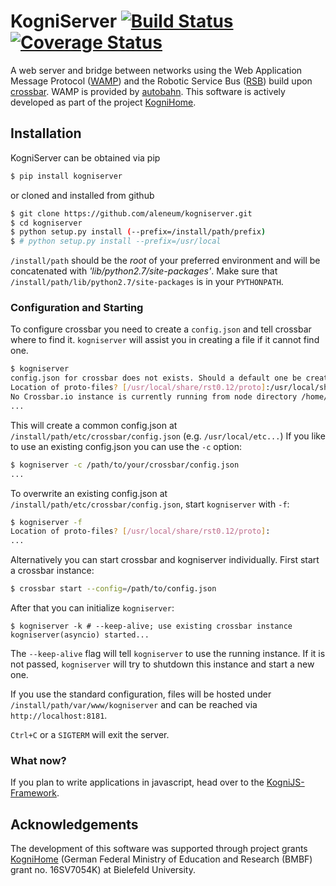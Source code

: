 # KogniServer [![Build Status](https://travis-ci.org/aleneum/kogniserver.svg?branch=master)](https://travis-ci.org/aleneum/kogniserver) [![Coverage Status](https://coveralls.io/repos/github/aleneum/kogniserver/badge.svg?branch=master)](https://coveralls.io/github/aleneum/kogniserver?branch=master)

A web server and bridge between networks using the Web Application Message Protocol ([WAMP](http://wamp-proto.org/)) and the Robotic Service Bus ([RSB](https://code.cor-lab.org/projects/rsb)) build upon [crossbar](http://crossbar.io/).
WAMP is provided by [autobahn](http://autobahn.ws/). This software is actively developed as part of the project [KogniHome](http://www.kognihome.de).


## Installation

KogniServer can be obtained via pip

```bash
$ pip install kogniserver
```

or cloned and installed from github

```bash
$ git clone https://github.com/aleneum/kogniserver.git
$ cd kogniserver
$ python setup.py install (--prefix=/install/path/prefix)
$ # python setup.py install --prefix=/usr/local
```

`/install/path` should be the *root* of your preferred environment and will be concatenated with *'lib/python2.7/site-packages'*. Make sure that `/install/path/lib/python2.7/site-packages` is in your `PYTHONPATH`.


### Configuration and Starting

To configure crossbar you need to create a `config.json` and tell crossbar where to find it. `kogniserver` will assist you in creating a file if it cannot find one.

```bash
$ kogniserver 
config.json for crossbar does not exists. Should a default one be created? [y]/n:y
Location of proto-files? [/usr/local/share/rst0.12/proto]:/usr/local/share/rst0.12/proto/
No Crossbar.io instance is currently running from node directory /home/foobar/kogniserver.
...
```

This will create a common config.json at `/install/path/etc/crossbar/config.json` (e.g. `/usr/local/etc...`)
If you like to use an existing config.json you can use the `-c` option:
```bash
$ kogniserver -c /path/to/your/crossbar/config.json
...
```

To overwrite an existing config.json at `/install/path/etc/crossbar/config.json`, start `kogniserver` with `-f`:
```bash
$ kogniserver -f
Location of proto-files? [/usr/local/share/rst0.12/proto]:
...
```

Alternatively you can start crossbar and kogniserver individually. First start a crossbar instance:
```bash
$ crossbar start --config=/path/to/config.json
```

After that you can initialize `kogniserver`:
```
$ kogniserver -k # --keep-alive; use existing crossbar instance
kogniserver(asyncio) started...
```

The `--keep-alive` flag will tell `kogniserver` to use the running instance. If it is not passed, `kogniserver` will
try to shutdown this instance and start a new one.

If you use the standard configuration, files will be hosted under `/install/path/var/www/kogniserver` and can be reached via
`http://localhost:8181`.

`Ctrl+C` or a `SIGTERM` will exit the server.

### What now?

If you plan to write applications in javascript, head over to the [KogniJS-Framework](http://github.com/kognihome/kognijs).

## Acknowledgements

The development of this software was supported through project grants [KogniHome](kogni-home.de) (German Federal Ministry of Education and Research (BMBF) grant no. 16SV7054K) at Bielefeld University.
